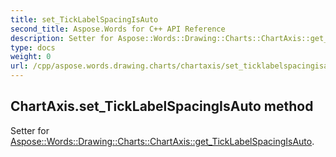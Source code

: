 ```yaml
---
title: set_TickLabelSpacingIsAuto
second_title: Aspose.Words for C++ API Reference
description: Setter for Aspose::Words::Drawing::Charts::ChartAxis::get_TickLabelSpacingIsAuto. 
type: docs
weight: 0
url: /cpp/aspose.words.drawing.charts/chartaxis/set_ticklabelspacingisauto/
---
```

## ChartAxis.set_TickLabelSpacingIsAuto method


Setter for [Aspose::Words::Drawing::Charts::ChartAxis::get_TickLabelSpacingIsAuto](./get_ticklabelspacingisauto/).

